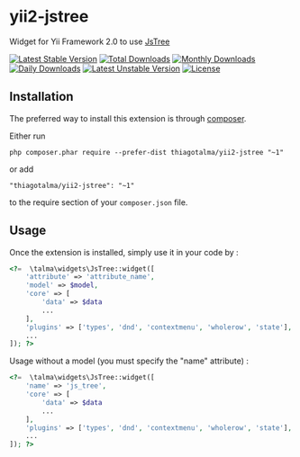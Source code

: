 yii2-jstree
===========
Widget for Yii Framework 2.0 to use [JsTree](http://www.jstree.com)

[![Latest Stable Version](https://poser.pugx.org/thiagotalma/yii2-jstree/v/stable)](https://packagist.org/packages/thiagotalma/yii2-jstree) [![Total Downloads](https://poser.pugx.org/thiagotalma/yii2-jstree/downloads)](https://packagist.org/packages/thiagotalma/yii2-jstree) [![Monthly Downloads](https://poser.pugx.org/thiagotalma/yii2-jstree/d/monthly)](https://packagist.org/packages/thiagotalma/yii2-jstree) [![Daily Downloads](https://poser.pugx.org/thiagotalma/yii2-jstree/d/daily)](https://packagist.org/packages/thiagotalma/yii2-jstree) [![Latest Unstable Version](https://poser.pugx.org/thiagotalma/yii2-jstree/v/unstable)](https://packagist.org/packages/thiagotalma/yii2-jstree) [![License](https://poser.pugx.org/thiagotalma/yii2-jstree/license)](https://packagist.org/packages/thiagotalma/yii2-jstree)

Installation
------------

The preferred way to install this extension is through [composer](http://getcomposer.org/download/).

Either run

```
php composer.phar require --prefer-dist thiagotalma/yii2-jstree "~1"
```

or add

```
"thiagotalma/yii2-jstree": "~1"
```

to the require section of your `composer.json` file.


Usage
-----

Once the extension is installed, simply use it in your code by :

```php
<?=  \talma\widgets\JsTree::widget([
    'attribute' => 'attribute_name',
    'model' => $model,
    'core' => [
        'data' => $data
        ...
    ],
    'plugins' => ['types', 'dnd', 'contextmenu', 'wholerow', 'state'],
    ...
]); ?>
```

Usage without a model (you must specify the "name" attribute) :

```php
<?=  \talma\widgets\JsTree::widget([
    'name' => 'js_tree',
    'core' => [
        'data' => $data
        ...
    ],
    'plugins' => ['types', 'dnd', 'contextmenu', 'wholerow', 'state'],
    ...
]); ?>
```
